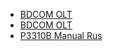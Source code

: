 * [BDCOM OLT](BDCOM_OLT.Basic_commands.md)
* [BDCOM OLT](BDCOM_OLT.MAC_problem_on_10_1_0E_36039_and_up.md)
* [P3310B Manual Rus](P3310B_Manual_Rus.pdf)
